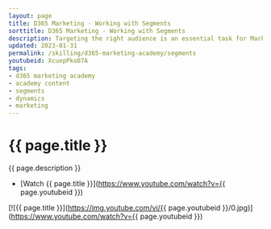 ```yaml
---
layout: page
title: D365 Marketing - Working with Segments
sorttitle: D365 Marketing - Working with Segments
description: Targeting the right audience is an essential task for Marketers. To build segments Marketers leverage a powerful, easy-to-use logic builder that doesn't require specialized knowledge of complex data structures and logical operators.
updated: 2023-01-31
permalink: /skilling/d365-marketing-academy/segments
youtubeid: XcuepPko07A
tags: 
- d365 marketing academy
- academy content
- segments
- dynamics
- marketing
---
```


# {{ page.title }}

{{ page.description }}

* [Watch {{ page.title }}](https://www.youtube.com/watch?v={{ page.youtubeid }})

[![{{ page.title }}](https://img.youtube.com/vi/{{ page.youtubeid }}/0.jpg)](https://www.youtube.com/watch?v={{ page.youtubeid }})
